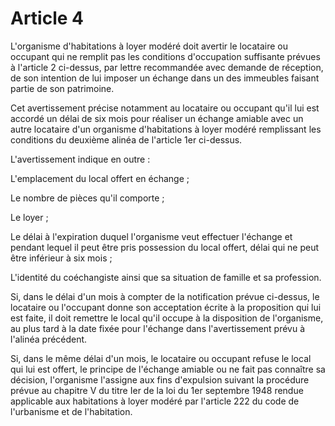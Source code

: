 # Article 4

L'organisme d'habitations à loyer modéré doit avertir le locataire ou occupant qui ne remplit pas les conditions d'occupation suffisante prévues à l'article 2 ci-dessus, par lettre recommandée avec demande de réception, de son intention de lui imposer un échange dans un des immeubles faisant partie de son patrimoine.

Cet avertissement précise notamment au locataire ou occupant qu'il lui est accordé un délai de six mois pour réaliser un échange amiable avec un autre locataire d'un organisme d'habitations à loyer modéré remplissant les conditions du deuxième alinéa de l'article 1er ci-dessus.

L'avertissement indique en outre :

L'emplacement du local offert en échange ;

Le nombre de pièces qu'il comporte ;

Le loyer ;

Le délai à l'expiration duquel l'organisme veut effectuer l'échange et pendant lequel il peut être pris possession du local offert, délai qui ne peut être inférieur à six mois ;

L'identité du coéchangiste ainsi que sa situation de famille et sa profession.

Si, dans le délai d'un mois à compter de la notification prévue ci-dessus, le locataire ou l'occupant donne son acceptation écrite à la proposition qui lui est faite, il doit remettre le local qu'il occupe à la disposition de l'organisme, au plus tard à la date fixée pour l'échange dans l'avertissement prévu à l'alinéa précédent.

Si, dans le même délai d'un mois, le locataire ou occupant refuse le local qui lui est offert, le principe de l'échange amiable ou ne fait pas connaître sa décision, l'organisme l'assigne aux fins d'expulsion suivant la procédure prévue au chapitre V du titre Ier de la loi du 1er septembre 1948 rendue applicable aux habitations à loyer modéré par l'article 222 du code de l'urbanisme et de l'habitation.
